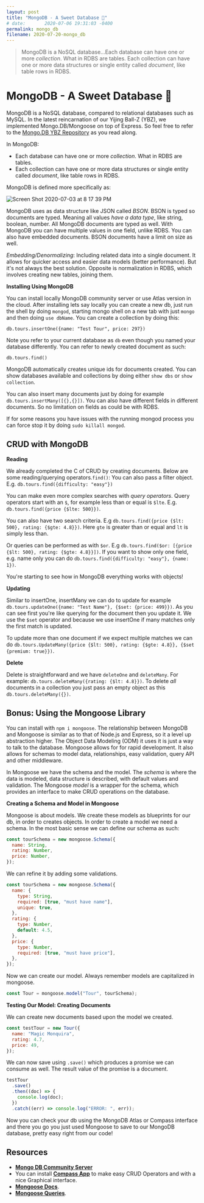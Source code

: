 ```yaml
---
layout: post
title: "MongoDB - A Sweet Database 🥭"
# date:       2020-07-06 19:31:03 -0400
permalink: mongo_db
filename: 2020-07-20-mongo_db
---
```


> MongoDB is a NoSQL database...Each database can have one or more _collection_. What in RDBS are tables. Each collection can have one or more data structures or single entity called _document_, like table rows in RDBS.

# MongoDB - A Sweet Database 🥭

MongoDB is a NoSQL database, compared to relational databases such as MySQL. In the latest reincarnation of our Yijing Ball-Z (YBZ), we implemented Mongo.DB/Mongoose on top of Express. So feel free to refer to the [Mongo.DB YBZ Repository](https://github.com/fbohz/ybz-backend-node-express) as you read along.

In MongoDB:

- Each database can have one or more _collection_. What in RDBS are tables.
- Each collection can have one or more data structures or single entity called _document_, like table rows in RDBS.

MongoDB is defined more specifically as:

![Screen Shot 2020-07-03 at 8 17 39 PM](https://user-images.githubusercontent.com/15071636/86502577-4c268f80-bd6a-11ea-82e9-b4149a3bb40f.png)

MongoDB uses as data structure like JSON called _BSON_. BSON is typed so documents are typed. Meaning all values _have a data type_, like string, boolean, number. All MongoDB documents are typed as well. With MongoDB you can have multiple values in one field, unlike RDBS. You can also have embedded documents. BSON documents have a limit on size as well.

_Embedding/Denormalizing_: Including related data into a single document. It allows for quicker access and easier data models (better performance). But it's not always the best solution. Opposite is normalization in RDBS, which involves creating new tables, joining them.

**Installing Using MongoDB**

You can install locally MongoDB community server or use Atlas version in the cloud. After installing lets say locally you can create a new db, just run the shell by doing `mongod`, starting mongo shell on a new tab with just `mongo` and then doing `use dbName`. You can create a collection by doing this:

`db.tours.insertOne({name: "Test Tour", price: 297})`

Note you refer to your current database as `db` even though you named your database differently. You can refer to newly created document as such:

`db.tours.find()`

MongoDB automatically creates unique ids for documents created. You can show databases available and collections by doing either `show dbs` or `show collection`.

You can also insert many documents just by doing for example `db.tours.insertMany([{},{}])`. You can also have different fields in different documents. So no limitation on fields as could be with RDBS.

If for some reasons you have issues with the running mongod process you can force stop it by doing `sudo killall mongod`.

## CRUD with MongoDB

**Reading**

We already completed the C of CRUD by creating documents. Below are some reading/querying operators.`find()`: You can also pass a filter object. E.g. `db.tours.find({difficulty: "easy"})`

You can make even more complex searches with _query operators_. Query operators start with an `$`, for example less than or equal is `$lte`. E.g. `db.tours.find({price {$lte: 500}})`.

You can also have two search criteria. E.g `db.tours.find({price {$lt: 500}, rating: {$gte: 4.8}})`. Here `gte` is greater than or equal and `lt` is simply less than.

Or queries can be performed as with `$or`. E.g `db.tours.find($or: [{price {$lt: 500}, rating: {$gte: 4.8}}])`. If you want to show only one field, e.g. name only you can do `db.tours.find({difficulty: "easy"}, {name: 1})`.

You're starting to see how in MongoDB everything works with objects!

**Updating**

Similar to insertOne, insertMany we can do to update for example `db.tours.updateOne({name: "Test Name"}, {$set: {price: 499}})`. As you can see first you're like querying for the document then you update it. We use the `$set` operator and because we use insertOne if many matches only the first match is updated.

To update more than one document if we expect multiple matches we can do `db.tours.UpdateMany({price {$lt: 500}, rating: {$gte: 4.8}}, {$set {premium: true}})`.

**Delete**

Delete is straightforward and we have `deleteOne` and `deleteMany`. For example: `db.tours.deleteMany({rating: {$lt: 4.8}})`. To delete _all_ documents in a collection you just pass an empty object as this `db.tours.deleteMany({})`.

## Bonus: Using the Mongoose Library

You can install with `npm i mongoose`. The relationship between MongoDB and Mongoose is similar as to that of Node.js and Express, so it a level up abstraction higher. The Object Data Modeling (ODM) it uses it is just a way to talk to the database. Mongoose allows for for rapid development. It also allows for schemas to model data, relationships, easy validation, query API and other middleware.

In Mongoose we have the schema and the model. The _schema_ is where the data is modeled, data structure is described, with default values and validation. The Mongoose _model_ is a wrapper for the schema, which provides an interface to make CRUD operations on the database.

**Creating a Schema and Model in Mongoose**

Mongoose is about models. We create these models as blueprints for our db, in order to creates objects. In order to create a model we need a schema. In the most basic sense we can define our schema as such:

```js
const tourSchema = new mongoose.Schema({
  name: String,
  rating: Number,
  price: Number,
});
```

We can refine it by adding some validations.

```js
const tourSchema = new mongoose.Schema({
  name: {
    type: String,
    required: [true, "must have name"],
    unique: true,
  },
  rating: {
    type: Number,
    default: 4.5,
  },
  price: {
    type: Number,
    required: [true, "must have price"],
  },
});
```

Now we can create our model. Always remember models are capitalized in mongoose.

```js
const Tour = mongoose.model("Tour", tourSchema);
```

**Testing Our Model: Creating Documents**

We can create new documents based upon the model we created.

```js
const testTour = new Tour({
  name: "Magic Monquira",
  rating: 4.7,
  price: 49,
});
```

We can now save using `.save()` which produces a promise we can consume as well. The result value of the promise is a document.

```js
testTour
  .save()
  .then((doc) => {
    console.log(doc);
  })
  .catch((err) => console.log("ERROR: ", err));
```

Now you can check your db using the MongoDB Atlas or Compass interface and there you go you just used Mongoose to save to our MongoDB database, pretty easy right from our code!

## Resources

- [**Mongo DB Community Server**](https://www.mongodb.com/try/download/community)
- You can install [**Compass App**](https://www.mongodb.com/products/compass) to make easy CRUD Operators and with a nice Graphical interface.
- [**Mongoose Docs**](https://mongoosejs.com/docs/api.html).
- [**Mongoose Queries**](https://mongoosejs.com/docs/queries.html).